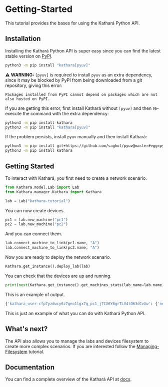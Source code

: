 # Getting-Started

This tutorial provides the bases for using the Kathará Python API.

## Installation 
Installing the Kathará Python API is super easy since you can find the latest stable version on [PyPI](https://pypi.org/project/kathara/). 

```bash
python3 -m pip install "kathara[pyuv]"
```

⚠️ **WARNING:** `[pyuv]` is required to install `pyuv` as an extra dependency, since it may be blocked by PyPI from being downloaded from a git repository, giving this error:
```
Packages installed from PyPI cannot depend on packages which are not also hosted on PyPI.
```

If you are getting this error, first install Kathará without `[pyuv]` and then re-execute the command with the extra dependency:
```bash
python3 -m pip install kathara
python3 -m pip install "kathara[pyuv]"
```

If the problem persists, install `pyuv` manually and then install Kathará:
```bash
python3 -m pip install git+https://github.com/saghul/pyuv@master#egg=pyuv
python3 -m pip install kathara
```

## Getting Started

To interact with Kathará, you first need to create a network scenario.

```python
from Kathara.model.Lab import Lab
from Kathara.manager.Kathara import Kathara

lab = Lab("kathara-tutorial")
```

You can now create devices. 

```python
pc1 = lab.new_machine("pc1")
pc2 = lab.new_machine("pc2")
```

And you can connect them. 

```python
lab.connect_machine_to_link(pc1.name, "A")
lab.connect_machine_to_link(pc2.name, "A")
```

Now you are ready to deploy the network scenario. 

```python
Kathara.get_instance().deploy_lab(lab)
```

You can check that the devices are up and running. 

```python
print(next(Kathara.get_instance().get_machines_stats(lab_name=lab.name)))
```

This is an example of output. 

```bash
{'kathara_user-cfp7yzdwcy6z7geo1lgx7g_pc1_j7CX6Y6grTLV4tO63dCvXw': {'network_scenario_id': 'j7CX6Y6grTLV4tO63dCvXw', 'name': 'pc1', 'container_name': 'kathara_user-cfp7yzdwcy6z7geo1lgx7g_pc1_j7CX6Y6grTLV4tO63dCvXw', 'user': 'user-cfp7yzdwcy6z7geo1lgx7g', 'status': 'running', 'image': 'kathara/quagga:latest', 'pids': 1, 'cpu_usage': '0.00%', 'mem_usage': '916.0 KB / 15.37 GB', 'mem_percent': '0.01 %', 'net_usage': '572.0 B / 0 B'}, 'kathara_user-cfp7yzdwcy6z7geo1lgx7g_pc2_j7CX6Y6grTLV4tO63dCvXw': {'network_scenario_id': 'j7CX6Y6grTLV4tO63dCvXw', 'name': 'pc2', 'container_name': 'kathara_user-cfp7yzdwcy6z7geo1lgx7g_pc2_j7CX6Y6grTLV4tO63dCvXw', 'user': 'user-cfp7yzdwcy6z7geo1lgx7g', 'status': 'running', 'image': 'kathara/quagga:latest', 'pids': 1, 'cpu_usage': '0.00%', 'mem_usage': '916.0 KB / 15.37 GB', 'mem_percent': '0.01 %', 'net_usage': '2.55 KB / 0 B'}}
```

This is just an example of what you can do with Kathará Python API.

## What's next?
The API also allows you to manage the labs and devices filesystem to create more complex scenarios. 
If you are interested follow the [Managing-Filesystem](../managing-filesystem) tutorial. 

## Documentation 
You can find a complete overview of the Kathará API at [docs](https://github.com/KatharaFramework/Kathara/wiki/Kathara-API-Docs).  